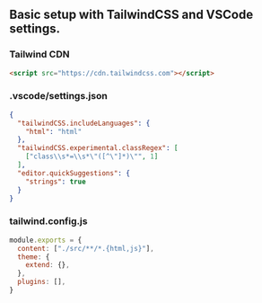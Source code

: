 ## Basic setup with TailwindCSS and VSCode settings.

### Tailwind CDN

```html
<script src="https://cdn.tailwindcss.com"></script>
```

### .vscode/settings.json

```json
{
  "tailwindCSS.includeLanguages": {
    "html": "html"
  },
  "tailwindCSS.experimental.classRegex": [
    ["class\\s*=\\s*\"([^\"]*)\"", 1]
  ],
  "editor.quickSuggestions": {
    "strings": true
  }
}
```

### tailwind.config.js

```js
module.exports = {
  content: ["./src/**/*.{html,js}"],
  theme: {
    extend: {},
  },
  plugins: [],
}
```
